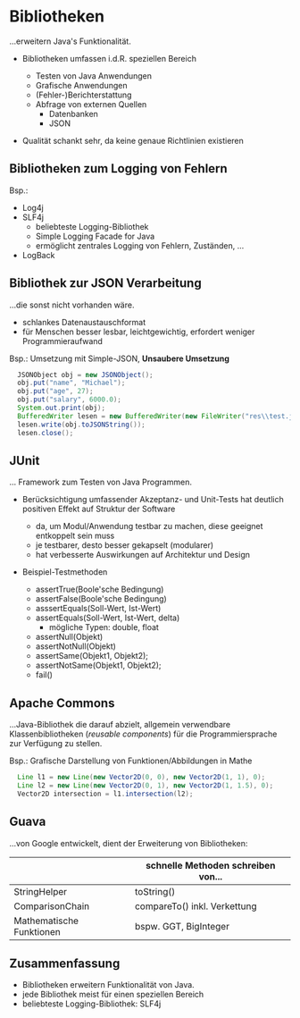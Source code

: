 # Bibliotheken

...erweitern Java's Funktionalität.

- Bibliotheken umfassen i.d.R. speziellen Bereich
  - Testen von Java Anwendungen
  - Grafische Anwendungen
  - (Fehler-)Berichterstattung
  - Abfrage von externen Quellen
    - Datenbanken
    - JSON

- Qualität schankt sehr, da keine genaue Richtlinien existieren

## Bibliotheken zum Logging von Fehlern

Bsp.:
- Log4j
- SLF4j
  - beliebteste Logging-Bibliothek
  - Simple Logging Facade for Java
  - ermöglicht zentrales Logging von Fehlern, Zuständen, ...
- LogBack

## Bibliothek zur JSON Verarbeitung

...die sonst nicht vorhanden wäre.

- schlankes Datenaustauschformat
- für Menschen besser lesbar, leichtgewichtig, erfordert weniger Programmieraufwand

Bsp.: Umsetzung mit Simple-JSON, **Unsaubere Umsetzung**
```java
  JSONObject obj = new JSONObject();
  obj.put("name", "Michael");
  obj.put("age", 27);
  obj.put("salary", 6000.0);
  System.out.print(obj);
  BufferedWriter lesen = new BufferedWriter(new FileWriter("res\\test.json"));
  lesen.write(obj.toJSONString());
  lesen.close();
```

## JUnit

... Framework zum Testen von Java Programmen.

- Berücksichtigung umfassender Akzeptanz- und Unit-Tests hat deutlich positiven Effekt auf Struktur der Software
  - da, um Modul/Anwendung testbar zu machen, diese geeignet entkoppelt sein muss
  - je testbarer, desto besser gekapselt (modularer)
  - hat verbesserte Auswirkungen auf Architektur und Design

- Beispiel-Testmethoden
  - assertTrue(Boole'sche Bedingung)
  - assertFalse(Boole'sche Bedingung)
  - asssertEquals(Soll-Wert, Ist-Wert)
  - assertEquals(Soll-Wert, Ist-Wert, delta)
    - mögliche Typen: double, float
  - assertNull(Objekt)
  - assertNotNull(Objekt)
  - assertSame(Objekt1, Objekt2);
  - assertNotSame(Objekt1, Objekt2);
  - fail()

## Apache Commons

...Java-Bibliothek die darauf abzielt, allgemein verwendbare Klassenbibliotheken (_reusable components_) für die Programmiersprache zur Verfügung zu stellen.

Bsp.: Grafische Darstellung von Funktionen/Abbildungen in Mathe
```java
  Line l1 = new Line(new Vector2D(0, 0), new Vector2D(1, 1), 0);
  Line l2 = new Line(new Vector2D(0, 1), new Vector2D(1, 1.5), 0);
  Vector2D intersection = l1.intersection(l2);
```

## Guava

...von Google entwickelt, dient der Erweiterung von Bibliotheken:

|                          | schnelle Methoden schreiben von... |
|--------------------------|------------------------------------|
| StringHelper             | toString()                         |
| ComparisonChain          | compareTo() inkl. Verkettung       |
| Mathematische Funktionen | bspw. GGT, BigInteger              |       


## Zusammenfassung

- Bibliotheken erweitern Funktionalität von Java.
- jede Bibliothek meist für einen speziellen Bereich
- beliebteste Logging-Bibliothek: SLF4j

